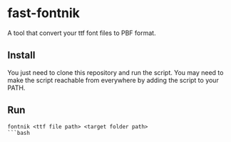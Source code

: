 # fast-fontnik

A tool that convert your ttf font files to PBF format.

## Install
You just need to clone this repository and run the script.
You may need to make the script reachable from everywhere by adding the script to your PATH.

## Run

```
fontnik <ttf file path> <target folder path>
```bash
